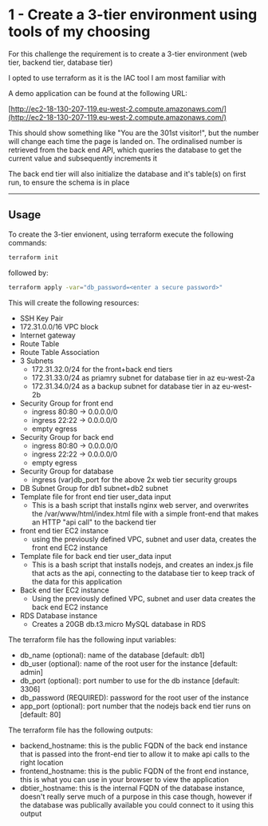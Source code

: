 # 1 - Create a 3-tier environment using tools of my choosing

For this challenge the requirement is to create a 3-tier environment (web tier, backend tier, database tier)

I opted to use terraform as it is the IAC tool I am most familiar with

A demo application can be found at the following URL:

[http://ec2-18-130-207-119.eu-west-2.compute.amazonaws.com/](http://ec2-18-130-207-119.eu-west-2.compute.amazonaws.com/)

This should show something like "You are the 301st visitor!", but the number will change each time the page is landed on. The ordinalised number is retrieved from the back end API, which queries the database to get the current value and subsequently increments it

The back end tier will also initialize the database and it's table(s) on first run, to ensure the schema is in place

---

## Usage

To create the 3-tier envionent, using terraform execute the following commands:

```bash
terraform init
```

followed by:

```bash
terraform apply -var="db_password=<enter a secure password>"
```

This will create the following resources:

* SSH Key Pair
* 172.31.0.0/16 VPC block
* Internet gateway
* Route Table
* Route Table Association
* 3 Subnets
  * 172.31.32.0/24 for the front+back end tiers
  * 172.31.33.0/24 as priamry subnet for database tier in az eu-west-2a
  * 172.31.34.0/24 as a backup subnet for database tier in az eu-west-2b
* Security Group for front end
  * ingress 80:80 -> 0.0.0.0/0
  * ingress 22:22 -> 0.0.0.0/0
  * empty egress
* Security Group for back end
  * ingress 80:80 -> 0.0.0.0/0
  * ingress 22:22 -> 0.0.0.0/0
  * empty egress
* Security Group for database
  * ingress (var)db_port for the above 2x web tier security groups
* DB Subnet Group for db1 subnet+db2 subnet
* Template file for front end tier user_data input
  * This is a bash script that installs nginx web server, and overwrites the /var/www/html/index.html file with a simple front-end that makes an HTTP "api call" to the backend tier
* front end tier EC2 instance
  * using the previously defined VPC, subnet and user data, creates the front end EC2 instance
* Template file for back end tier user_data input
  * This is a bash script that installs nodejs, and creates an index.js file that acts as the api, connecting to the database tier to keep track of the data for this application
* Back end tier EC2 instance
  * Using the previously defined VPC, subnet and user data creates the back end EC2 instance
* RDS Database instance
  * Creates a 20GB db.t3.micro MySQL database in RDS

The terraform file has the following input variables:

* db_name (optional): name of the database [default: db1]
* db_user (optional): name of the root user for the instance [default: admin]
* db_port (optional): port number to use for the db instance [default: 3306]
* db_password (REQUIRED): password for the root user of the instance
* app_port (optional): port number that the nodejs back end tier runs on [default: 80]

The terraform file has the following outputs:

* backend_hostname: this is the public FQDN of the back end instance that is passed into the front-end tier to allow it to make api calls to the right location
* frontend_hostname: this is the public FQDN of the front end instance, this is what you can use in your browser to view the application
* dbtier_hostname: this is the internal FQDN of the database instance, doesn't really serve much of a purpose in this case though, however if the database was publically available you could connect to it using this output